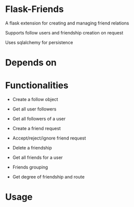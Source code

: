 Flask-Friends
=============

A flask extension for creating and managing friend relations

Supports follow users and friendship creation on request

Uses sqlalchemy for persistence

Depends on
==========

Functionalities
===============

* Create a follow object

* Get all user followers

* Get all followers of a user

* Create a friend request

* Accept/reject/ignore friend request

* Delete a friendship

* Get all friends for a user

* Friends grouping

* Get degree of friendship and route

Usage
=====
